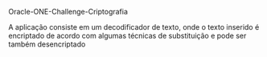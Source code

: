 Oracle-ONE-Challenge-Criptografia

A aplicação consiste em um decodificador de texto, onde o texto inserido é encriptado de acordo com algumas técnicas de substituição e pode ser também desencriptado

